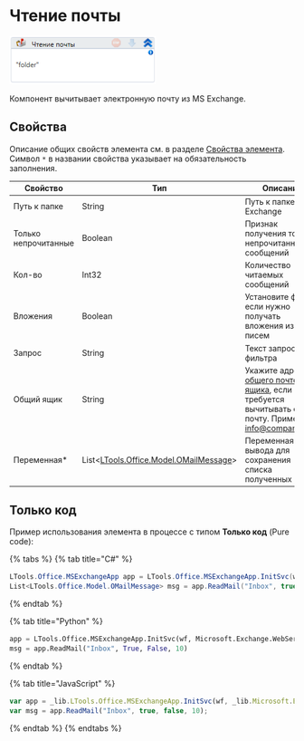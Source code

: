# Чтение почты

![](<../../../../.gitbook/assets/image (324).png>)

Компонент вычитывает электронную почту из MS Exchange.

## Свойства
Описание общих свойств элемента см. в разделе [Свойства элемента](https://docs.primo-rpa.ru/primo-rpa/primo-studio/process/elements#svoistva-elementa).\
Символ `*` в названии свойства указывает на обязательность заполнения.

| Свойство             | Тип                                                                    | Описание                                         |
| -------------------- | ---------------------------------------------------------------------- | ------------------------------------------------ |
| Путь к папке         | String                                                                 | Путь к папке MS Exchange                         |
| Только непрочитанные | Boolean                                                                | Признак получения только непрочитанных сообщений |
| Кол-во               | Int32                                                                  | Количество читаемых сообщений                    |
| Вложения             | Boolean                                                                | Установите флаг, если нужно получать вложения из писем |
| Запрос               | String                                                                 | Текст запроса фильтра  |
| Общий ящик           | String                                                                 | Укажите адрес [общего почтового ящика](https://learn.microsoft.com/ru-ru/exchange/collaboration/shared-mailboxes/shared-mailboxes?view=exchserver-2019), если требуется вычитывать его почту. Пример:  info@company.com |
| Переменная\*         | List<[LTools.Office.Model.OMailMessage](../datatypes/omailmessage.md)> | Переменная вывода для сохранения списка полученных писем |

## Только код
Пример использования элемента в процессе с типом **Только код** (Pure code):

{% tabs %}
{% tab title="C#" %}
```csharp
LTools.Office.MSExchangeApp app = LTools.Office.MSExchangeApp.InitSvc(wf, Microsoft.Exchange.WebServices.Data.ExchangeVersion.Exchange2013_SP1, "server url", "login", "pass", "domain");
List<LTools.Office.Model.OMailMessage> msg = app.ReadMail("Inbox", true, false, 10);
```
{% endtab %}

{% tab title="Python" %}
```python
app = LTools.Office.MSExchangeApp.InitSvc(wf, Microsoft.Exchange.WebServices.Data.ExchangeVersion.Exchange2013_SP1, "server url", "login", "pass", "domain")
msg = app.ReadMail("Inbox", True, False, 10)
```
{% endtab %}

{% tab title="JavaScript" %}
```javascript
var app = _lib.LTools.Office.MSExchangeApp.InitSvc(wf, _lib.Microsoft.Exchange.WebServices.Data.ExchangeVersion.Exchange2013_SP1, "server url", "login", "pass", "domain");
var msg = app.ReadMail("Inbox", true, false, 10);
```
{% endtab %}
{% endtabs %}



